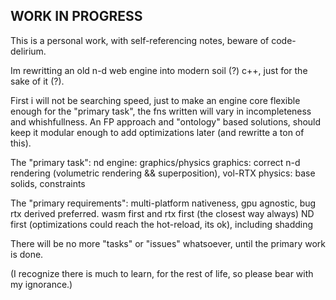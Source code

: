 ## WORK IN PROGRESS

This is a personal work, with self-referencing notes, beware of code-delirium.

Im rewritting an old n-d web engine into modern soil (?) c++, just for the sake 
of it (?).

First i will not be searching speed, just to make an engine core flexible enough
for the "primary task", the fns written will vary in incompleteness and 
whishfullness. An FP approach and "ontology" based solutions, should keep it 
modular enough to add optimizations later (and rewritte a ton of this).

The "primary task":
nd engine: graphics/physics 
graphics: correct n-d rendering (volumetric rendering && superposition), vol-RTX
physics: base solids, constraints

The "primary requirements":
multi-platform nativeness, gpu agnostic, bug rtx derived preferred.
wasm first and rtx first (the closest way always)
ND first (optimizations could reach the hot-reload, its ok), including shadding

There will be no more "tasks" or "issues" whatsoever, until the primary work is 
done.

(I recognize there is much to learn, for the rest of life, so please bear with 
my ignorance.)

